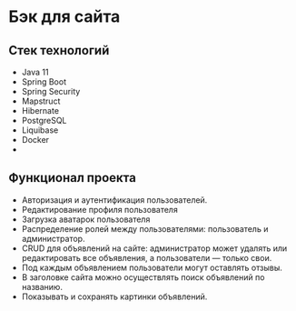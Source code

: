 # Бэк для сайта
## Стек технологий
- Java 11
- Spring Boot
- Spring Security
- Mapstruct
- Hibernate
- PostgreSQL
- Liquibase
- Docker
- 
## Функционал проекта
- Авторизация и аутентификация пользователей.
- Редактирование профиля пользователя
- Загрузка аватарок пользователя
- Распределение ролей между пользователями: пользователь и администратор.
- CRUD для объявлений на сайте: администратор может удалять или редактировать все объявления, а пользователи — только свои.
- Под каждым объявлением пользователи могут оставлять отзывы.
- В заголовке сайта можно осуществлять поиск объявлений по названию.
- Показывать и сохранять картинки объявлений.
